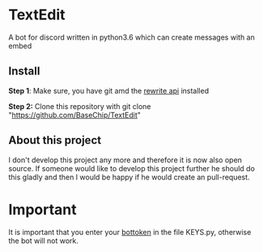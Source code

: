# TextEdit
A bot for discord written in python3.6 which can create messages with an embed

## Install
**Step 1**: Make sure, you have git amd the [rewrite api](https://gist.github.com/BaseChip/e5d4583ad5392cd9638410c25d24547e) installed

**Step 2:** Clone this repository with git clone "https://github.com/BaseChip/TextEdit"
<br>
## About this project
I don't develop this project any more and therefore it is now also open source. If someone would like to develop this project further he should do this gladly and then I would be happy if he would create an pull-request.

# Important
It is important that you enter your [bottoken](https://discordapp.com/developers) in the file KEYS.py, otherwise the bot will not work.
